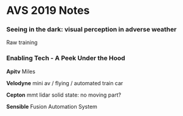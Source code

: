 # AVS 2019 Notes

<script type="text/javascript" src="https://cdn.mathjax.org/mathjax/latest/MathJax.js?config=TeX-AMS_HTML"></script>

### Seeing in the dark: visual perception in adverse weather
Raw training

### Enabling Tech - A Peek Under the Hood
__Apitv__
Miles 

__Velodyne__
mini av / flying / automated train car

__Cepton__
mmt lidar
solid state: no moving part? 

__Sensible__
Fusion
Automation System

<!--stackedit_data:
eyJoaXN0b3J5IjpbMTM2MjgxMjg3NCwtMjAyOTc0NjAyMCw4MD
Y0MjE0MTEsMjI2MTQwMDczLC0xMzExNDAxMDk0LC02NTAwOTcy
MjAsLTE1NDc5MjYyODAsMTY4NjcwMzM1OSwtMTI4OTI1MTI3OS
wtNzg4Njg1MzYzXX0=
-->